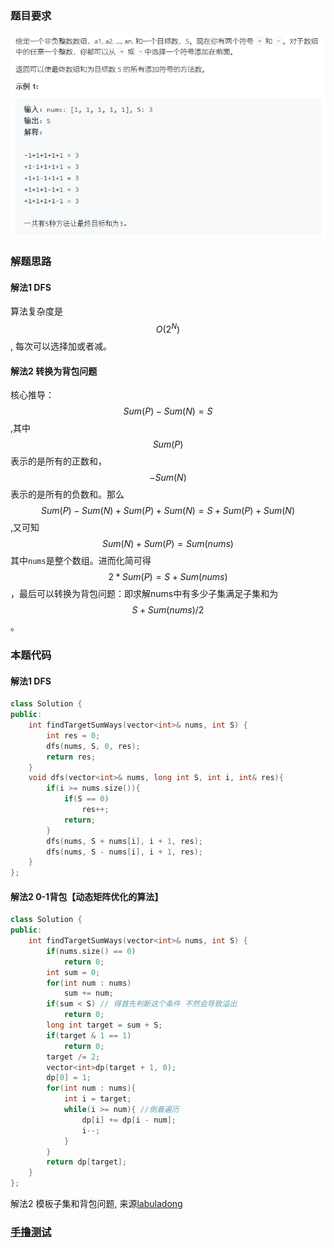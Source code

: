 ### 题目要求

![](./pic/494.png)

### 解题思路

#### 解法1 DFS

算法复杂度是$$O(2^N)$$, 每次可以选择加或者减。

#### 解法2 转换为背包问题

核心推导：$$Sum(P) - Sum(N) = S$$,其中$$Sum(P) $$表示的是所有的正数和，$$- Sum(N)$$表示的是所有的负数和。那么$$Sum(P) - Sum(N) + Sum(P) + Sum(N) = S + Sum(P) + Sum(N)$$,又可知$$Sum(N) + Sum(P) = Sum(nums)$$其中`nums`是整个数组。进而化简可得$$2 * Sum(P) = S + Sum(nums)$$，最后可以转换为背包问题：即求解nums中有多少子集满足子集和为$$S+Sum(nums)/2$$。

### 本题代码

#### 解法1 DFS

```c++
class Solution {
public:
    int findTargetSumWays(vector<int>& nums, int S) {
        int res = 0;
        dfs(nums, S, 0, res);
        return res;
    }
    void dfs(vector<int>& nums, long int S, int i, int& res){
        if(i >= nums.size()){
            if(S == 0)
                res++;
            return;
        }
        dfs(nums, S + nums[i], i + 1, res);
        dfs(nums, S - nums[i], i + 1, res);
    }
};
```

#### 解法2 0-1背包【动态矩阵优化的算法】

```c++
class Solution {
public:
    int findTargetSumWays(vector<int>& nums, int S) {
        if(nums.size() == 0)
            return 0;
        int sum = 0;
        for(int num : nums)
            sum += num;
        if(sum < S) // 得首先判断这个条件 不然会导致溢出
            return 0;
        long int target = sum + S;
        if(target & 1 == 1)
            return 0;
        target /= 2;
        vector<int>dp(target + 1, 0);
        dp[0] = 1;
        for(int num : nums){
            int i = target;
            while(i >= num){ //倒着遍历
                dp[i] += dp[i - num];
                i--;
            }
        }
        return dp[target];
    }
};
```

解法2 模板子集和背包问题, 来源[labuladong](https://leetcode-cn.com/u/labuladong/) 

### [手撸测试](<https://leetcode-cn.com/problems/target-sum/>) 

